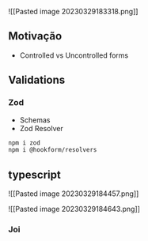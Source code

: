 ![[Pasted image 20230329183318.png]]

## Motivação

- Controlled vs Uncontrolled forms

## Validations

### Zod

- Schemas
- Zod Resolver

```bash
npm i zod
npm i @hookform/resolvers
```

## typescript


![[Pasted image 20230329184457.png]]

![[Pasted image 20230329184643.png]]

### Joi